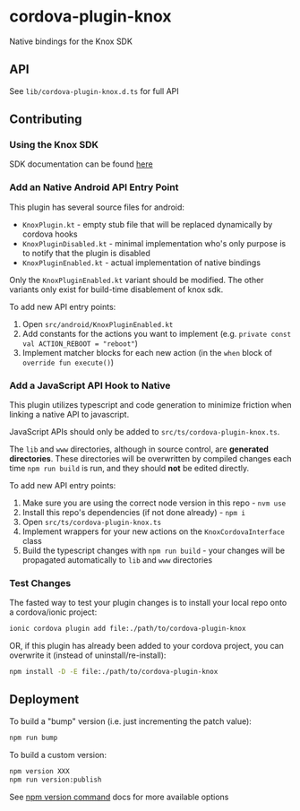 # cordova-plugin-knox

Native bindings for the Knox SDK

## API

See `lib/cordova-plugin-knox.d.ts` for full API

## Contributing 

### Using the Knox SDK

SDK documentation can be found [here](https://docs.samsungknox.com/devref/knox-sdk/reference/packages.html)

### Add an Native Android API Entry Point

This plugin has several source files for android:

- `KnoxPlugin.kt` - empty stub file that will be replaced dynamically by cordova hooks
- `KnoxPluginDisabled.kt` - minimal implementation who's only purpose is to notify that the plugin is disabled
- `KnoxPluginEnabled.kt` - actual implementation of native bindings

Only the `KnoxPluginEnabled.kt` variant should be modified.
The other variants only exist for build-time disablement of knox sdk.

To add new API entry points:

1. Open `src/android/KnoxPluginEnabled.kt`
2. Add constants for the actions you want to implement (e.g. `private const val ACTION_REBOOT = "reboot"`)
3. Implement matcher blocks for each new action (in the `when` block of `override fun execute()`)

### Add a JavaScript API Hook to Native

This plugin utilizes typescript and code generation to
minimize friction when linking a native API to javascript.

JavaScript APIs should only be added to `src/ts/cordova-plugin-knox.ts`.

The `lib` and `www` directories, although in source control, are **generated directories**.
These directories will be overwritten by compiled changes each time `npm run build` is run, and
they should **not** be edited directly.

To add new API entry points:

1. Make sure you are using the correct node version in this repo - `nvm use`
2. Install this repo's dependencies (if not done already) - `npm i`
3. Open `src/ts/cordova-plugin-knox.ts`
4. Implement wrappers for your new actions on the `KnoxCordovaInterface` class
5. Build the typescript changes with `npm run build` - your changes will be propagated automatically to `lib` and `www` directories

### Test Changes

The fasted way to test your plugin changes is to install your local repo onto a cordova/ionic project:

```bash
ionic cordova plugin add file:./path/to/cordova-plugin-knox
```

OR, if this plugin has already been added to your cordova project, you can overwrite it (instead of uninstall/re-install):

```bash
npm install -D -E file:./path/to/cordova-plugin-knox
```

## Deployment

To build a "bump" version (i.e. just incrementing the patch value):

```bash
npm run bump
```

To build a custom version:

```bash
npm version XXX
npm run version:publish
```

See [npm version command](https://docs.npmjs.com/cli/v8/commands/npm-version) docs for more available options
